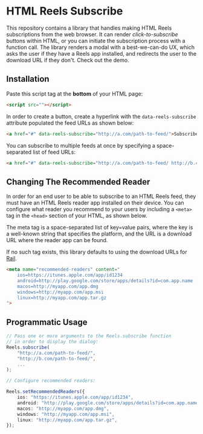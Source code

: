 # HTML Reels Subscribe

This repository contains a library that handles making HTML Reels subscriptions from the web browser. It can render *click-to-subscribe* buttons within HTML, or you can initiate the subscription process with a function call. The library renders a modal with a best-we-can-do UX, which asks the user if they have a Reels app installed, and redirects the user to the download URL if they don't. Check out the demo.

## Installation

Paste this script tag at the **bottom** of your HTML page:

```html
<script src=""></script>
```

In order to create a button, create a hyperlink with the `data-reels-subscribe` attribute populated the feed URLs as shown below:

```html
<a href="#" data-reels-subscribe="http://a.com/path-to-feed/">Subscribe!</a>
```

You can subscribe to multiple feeds at once by specifying a space-separated list of feed URLs:

```html
<a href="#" data-reels-subscribe="http://a.com/path-to-feed/ http://b.com/path-to-feed/">Subscribe!</a>
```

## Changing The Recommended Reader

In order for an end user to be able to subscribe to an HTML Reels feed, they must have an HTML Reels reader app installed on their device. You can configure what reader you recommend to your users by including a `<meta>` tag in the `<head>` section of your HTML, as shown below. 

The meta tag is a space-separated list of key=value pairs, where the key is a well-known string that specifies the platform, and the URL is a download URL where the reader app can be found.

If no such tag exists, this library defaults to using the download URLs for [Rail](https://github.com/paul-go/Rail).

```html
<meta name="recommended-readers" content="
	ios=https://itunes.apple.com/app/id1234
	android=http://play.google.com/store/apps/details?id=com.app.name
	macos=http://myapp.com/app.dmg
	windows=http://myapp.com/app.msi
	linux=http://myapp.com/app.tar.gz
">
```

## Programmatic Usage

```typescript
// Pass one or more arguments to the Reels.subscribe function
// in order to display the dialog:
Reels.subscribe(
	"http://a.com/path-to-feed/",
	"http://b.com/path-to-feed/",
	...
);

// Configure recommended readers:

Reels.setRecommendedReaders({
	ios: "https://itunes.apple.com/app/id1234",
	android: "http://play.google.com/store/apps/details?id=com.app.name",
	macos: "http://myapp.com/app.dmg",
	windows: "http://myapp.com/app.msi",
	linux: "http://myapp.com/app.tar.gz",
});
```


